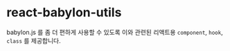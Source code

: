 # react-babylon-utils

babylon.js 를 좀 더 편하게 사용할 수 있도록 이와 관련된 리액트용 `component`, `hook`, `class` 를 제공합니다.
